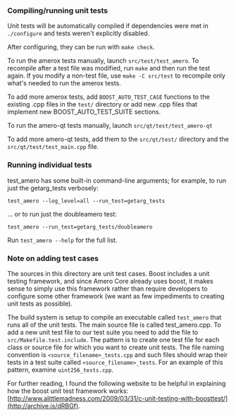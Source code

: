 ### Compiling/running unit tests

Unit tests will be automatically compiled if dependencies were met in `./configure`
and tests weren't explicitly disabled.

After configuring, they can be run with `make check`.

To run the amerox tests manually, launch `src/test/test_amero`. To recompile
after a test file was modified, run `make` and then run the test again. If you
modify a non-test file, use `make -C src/test` to recompile only what's needed
to run the amerox tests.

To add more amerox tests, add `BOOST_AUTO_TEST_CASE` functions to the existing
.cpp files in the `test/` directory or add new .cpp files that
implement new BOOST_AUTO_TEST_SUITE sections.

To run the amero-qt tests manually, launch `src/qt/test/test_amero-qt`

To add more amero-qt tests, add them to the `src/qt/test/` directory and
the `src/qt/test/test_main.cpp` file.

### Running individual tests

test_amero has some built-in command-line arguments; for
example, to run just the getarg_tests verbosely:

    test_amero --log_level=all --run_test=getarg_tests

... or to run just the doubleamero test:

    test_amero --run_test=getarg_tests/doubleamero

Run `test_amero --help` for the full list.

### Note on adding test cases

The sources in this directory are unit test cases.  Boost includes a
unit testing framework, and since Amero Core already uses boost, it makes
sense to simply use this framework rather than require developers to
configure some other framework (we want as few impediments to creating
unit tests as possible).

The build system is setup to compile an executable called `test_amero`
that runs all of the unit tests.  The main source file is called
test_amero.cpp. To add a new unit test file to our test suite you need
to add the file to `src/Makefile.test.include`. The pattern is to create
one test file for each class or source file for which you want to create
unit tests.  The file naming convention is `<source_filename>_tests.cpp`
and such files should wrap their tests in a test suite
called `<source_filename>_tests`. For an example of this pattern,
examine `uint256_tests.cpp`.

For further reading, I found the following website to be helpful in
explaining how the boost unit test framework works:
[http://www.alittlemadness.com/2009/03/31/c-unit-testing-with-boosttest/](http://archive.is/dRBGf).

